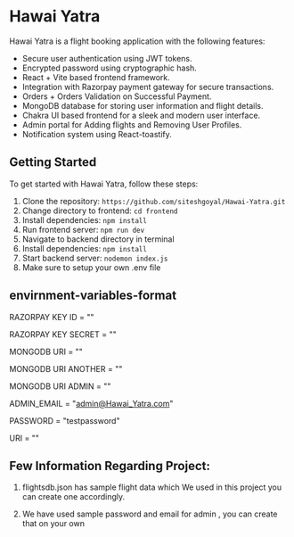 # Hawai Yatra

Hawai Yatra is a flight booking application with the following features:

- Secure user authentication using JWT tokens.
- Encrypted password using cryptographic hash.
- React + Vite based frontend framework.
- Integration with Razorpay payment gateway for secure transactions.
- Orders + Orders Validation on Successful Payment.
- MongoDB database for storing user information and flight details.
- Chakra UI based frontend for a sleek and modern user interface.
- Admin portal for Adding flights and Removing User Profiles.
- Notification system using React-toastify.


## Getting Started

To get started with Hawai Yatra, follow these steps:

1. Clone the repository:
```https://github.com/siteshgoyal/Hawai-Yatra.git```
2. Change directory to frontend:
```cd frontend```
3. Install dependencies:
```npm install```
4. Run frontend server:
```npm run dev```
6. Navigate to backend directory in terminal
7. Install dependencies:
```npm install```
8. Start backend server:
```nodemon index.js```
9. Make sure to setup your own .env file

## envirnment-variables-format

RAZORPAY KEY ID = ""

RAZORPAY KEY SECRET = ""

MONGODB URI = ""

MONGODB URI ANOTHER = ""

MONGODB URI ADMIN = ""

ADMIN_EMAIL = "admin@Hawai_Yatra.com"

PASSWORD = "testpassword"

URI = ""


## Few Information Regarding Project:

1. flightsdb.json has sample flight data which We used in this project you can create one accordingly.

2. We have used sample password and email for admin , you can create that on your own

